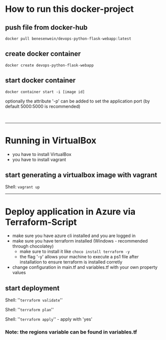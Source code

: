 # How to run this docker-project

## push file from docker-hub
```docker pull benesenwein/devops-python-flask-webapp:latest```

## create docker container
```docker create devops-python-flask-webapp```

## start docker container
```docker container start -i [image id]```

optionally the attribute '-p' can be added to set the application port (by default 5000:5000 is recommended)

&nbsp;

---
# Running in VirtualBox
- you have to install VirtualBox
- you have to install vagrant

## start generating a virtualbox image with vagrant
Shell: ```vagrant up```

---
# Deploy application in Azure via Terraform-Script
- make sure you have azure cli installed and you are logged in
- make sure you have terraform installed (Windows - recommended through chocolatey)
  - make sure to install it like ```choco install terraform -y```
  - the flag '-y' allows your machine to execute a ps1 file after installation to ensure terraform is installed corretly 
- change configuration in main.tf and variables.tf with your own property values

## start deployment
Shell:  ''```terraform validate```''

Shell:  ''```terraform plan```''

Shell:  ''```terraform apply```'' - apply with 'yes'

### Note: the regions variable can be found in variables.tf